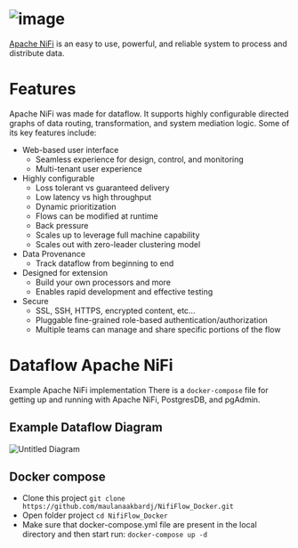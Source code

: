 # ![image](https://user-images.githubusercontent.com/67249292/209466029-acef1ce9-3d74-476c-bcc4-695aec5d9541.png)

[Apache NiFi](https://nifi.apache.org/) is an easy to use, powerful, and reliable system to process and distribute data.

# Features
Apache NiFi was made for dataflow. It supports highly configurable directed graphs of data routing, transformation, and system mediation logic. Some of its key features include:

* Web-based user interface
   * Seamless experience for design, control, and monitoring
   * Multi-tenant user experience
* Highly configurable
  * Loss tolerant vs guaranteed delivery
  * Low latency vs high throughput
  * Dynamic prioritization
  * Flows can be modified at runtime
  * Back pressure
  * Scales up to leverage full machine capability
  * Scales out with zero-leader clustering model
* Data Provenance
  * Track dataflow from beginning to end
* Designed for extension
  * Build your own processors and more
  * Enables rapid development and effective testing
* Secure
  * SSL, SSH, HTTPS, encrypted content, etc...
  * Pluggable fine-grained role-based authentication/authorization
  * Multiple teams can manage and share specific portions of the flow

# Dataflow Apache NiFi

Example Apache NiFi implementation 
There is a `docker-compose` file for getting up and running with Apache NiFi, PostgresDB, and pgAdmin. 

## Example Dataflow Diagram
![Untitled Diagram](https://user-images.githubusercontent.com/67249292/209466508-97b207b9-6f0c-4fee-aae2-f23ff01b9c9b.jpg)

## Docker compose

*  Clone this project `git clone https://github.com/maulanaakbardj/NifiFlow_Docker.git`
*  Open folder project `cd NifiFlow_Docker`
*  Make sure that docker-compose.yml file are present in the local directory and then start run: `docker-compose up -d`

